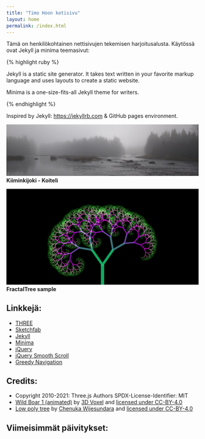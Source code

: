 ```yaml
---
title: "Timo Hoon kotisivu"
layout: home
permalink: /index.html
---
```

Tämä on henkilökohtainen nettisivujen tekemisen harjoitusalusta. Käytössä ovat Jekyll ja minima teemasivut:

{% highlight ruby %}

Jekyll is a static site generator. It takes text
written in your favorite markup language and uses
layouts to create a static website.

Minima is a one-size-fits-all Jekyll theme for writers.

{% endhighlight %}

Inspired by Jekyll: <https://jekyllrb.com> & GitHub pages environment.

![Kiiminki-Koiteli]( /assets/images/Maisema_banner.png) **Kiiminkijoki - Koiteli**

![Fraktaalipuu]( /assets/images/Fraktaalipuu.png) **FractalTree sample**

## Linkkejä:

- [THREE](https://threejs.org/)
- [Sketchfab](https://sketchfab.com/3d-models/)
- [Jekyll](https://jekyllrb.com/)
- [Minima](https://github.com/jekyll/minima)
- [jQuery](https://jquery.com/)
- [jQuery Smooth Scroll](https://github.com/kswedberg/jquery-smooth-scroll)
- [Greedy Navigation](https://github.com/lukejacksonn/GreedyNav)

## Credits:

- Copyright 2010-2021: Three.js Authors SPDX-License-Identifier: MIT
- [Wild Boar 1 (animated)](https://sketchfab.com/3d-models/wild-boar-1-animated-40db3607f0af4c069619c6cb686c42e7) by
[3D Voxel](https://sketchfab.com/3dvoxel) and
[licensed under CC-BY-4.0](http://creativecommons.org/licenses/by/4.0/)
- [Low poly tree](https://sketchfab.com/3d-models/low-poly-tree-70f0e767fc2f449fa6fef9c2308b395f) by
[Chenuka Wijesundara](https://sketchfab.com/ChenukaWijesundara) and
[licensed under CC-BY-4.0](http://creativecommons.org/licenses/by/4.0/)

## Viimeisimmät päivitykset:
